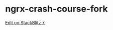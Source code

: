 # ngrx-crash-course-fork

[Edit on StackBlitz ⚡️](https://stackblitz.com/edit/ngrx-crash-course-fork)